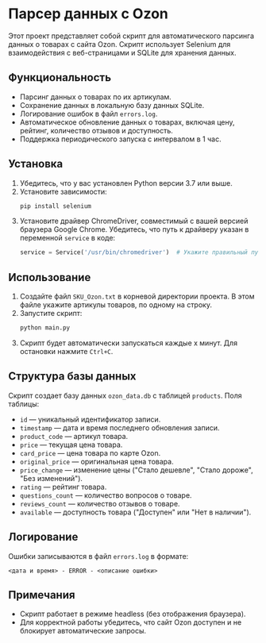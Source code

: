 # Парсер данных с Ozon

Этот проект представляет собой скрипт для автоматического парсинга данных о товарах с сайта Ozon. Скрипт использует Selenium для взаимодействия с веб-страницами и SQLite для хранения данных.

## Функциональность

- Парсинг данных о товарах по их артикулам.
- Сохранение данных в локальную базу данных SQLite.
- Логирование ошибок в файл `errors.log`.
- Автоматическое обновление данных о товарах, включая цену, рейтинг, количество отзывов и доступность.
- Поддержка периодического запуска с интервалом в 1 час.

## Установка

1. Убедитесь, что у вас установлен Python версии 3.7 или выше.
2. Установите зависимости:
   ```bash
   pip install selenium
   ```
3. Установите драйвер ChromeDriver, совместимый с вашей версией браузера Google Chrome. Убедитесь, что путь к драйверу указан в переменной `service` в коде:
   ```python
   service = Service('/usr/bin/chromedriver')  # Укажите правильный путь
   ```

## Использование

1. Создайте файл `SKU_Ozon.txt` в корневой директории проекта. В этом файле укажите артикулы товаров, по одному на строку.
2. Запустите скрипт:
   ```bash
   python main.py
   ```
3. Скрипт будет автоматически запускаться каждые x минут. Для остановки нажмите `Ctrl+C`.

## Структура базы данных

Скрипт создает базу данных `ozon_data.db` с таблицей `products`. Поля таблицы:

- `id` — уникальный идентификатор записи.
- `timestamp` — дата и время последнего обновления записи.
- `product_code` — артикул товара.
- `price` — текущая цена товара.
- `card_price` — цена товара по карте Ozon.
- `original_price` — оригинальная цена товара.
- `price_change` — изменение цены ("Стало дешевле", "Стало дороже", "Без изменений").
- `rating` — рейтинг товара.
- `questions_count` — количество вопросов о товаре.
- `reviews_count` — количество отзывов о товаре.
- `available` — доступность товара ("Доступен" или "Нет в наличии").

## Логирование

Ошибки записываются в файл `errors.log` в формате:
```
<дата и время> - ERROR - <описание ошибки>
```

## Примечания

- Скрипт работает в режиме headless (без отображения браузера).
- Для корректной работы убедитесь, что сайт Ozon доступен и не блокирует автоматические запросы.
